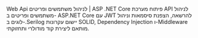 Web Api לניהול משתמשים ופריטים | ASP .NET Core
פיתוח מערכת  API לניהול משתמשים ופריטים ב- ASP.NET Core עם JWT  להרשאה, הצפנת סיסמאות וניהול לוגים ב-.Serilog  יישום עקרונות  SOLID, Dependency Injection ו-Middleware  מותאם ליצירת קוד מודולרי ותחזוקתי.
